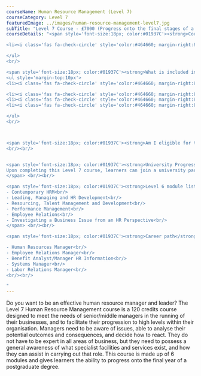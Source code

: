 ```yaml
---
courseName: Human Resource Management (Level 7)
courseCategory: Level 7
featuredImage: ../images/human-resource-management-level7.jpg
subTitle: "Level 7 Course - £7000 (Progress onto the final stages of a University MBA)"
courseDetails: "<span style='font-size:18px; color:#01937C'><strong>Course Fees</strong></span><br/><br/>The Level 7 Human Resource Management course is £7000.  Students can make payment using one of the following methods: <br/><ul style='margin-top:10px'>

<li><i class='fas fa-check-circle' style='color:#464660; margin-right:8px'></i>  Bank transfer</li>

</ul> 
<br/>

<span style='font-size:18px; color:#01937C'><strong>What is included in the cost of my course?</strong></span>
<ul style='margin-top:10px'>
<li><i class='fas fa-check-circle' style='color:#464660; margin-right:8px'></i>  All course material, including online modules and written assignments </li>

<li><i class='fas fa-check-circle' style='color:#464660; margin-right:8px'></i>  Dedicated student support</li>
<li><i class='fas fa-check-circle' style='color:#464660; margin-right:8px'></i>  Access to an online social learning forum</li>
<li><i class='fas fa-check-circle' style='color:#464660; margin-right:8px'></i>  Assignment marking and feedback</li>

</ul> 
<br/>



<span style='font-size:18px; color:#01937C'><strong>Am I eligible for this program?</strong></span><br/><br/> Learners will be expected to hold a Level 6 qualification or a first degree. In certain circumstances, managers with considerable experience but no formal qualifications may be considered.
<br/><br/>


<span style='font-size:18px; color:#01937C'><strong>University Progression</strong></span><br/><br/> <span>
Upon completing this Level 7 course, learners can join a university partner to complete a dissertation to then receive a full master’s degree. Learners can also step directly into employment in an associated profession.
</span> <br/><br/>

<span style='font-size:18px; color:#01937C'><strong>Level 6 module listing</strong></span><br/><br/> <span>
- Contemporary HRM<br/>
- Leading, Managing and HR Development<br/>
- Resourcing, Talent Management and Development<br/>
- Performance Management<br/>
- Employee Relations<br/>
- Investigating a Business Issue from an HR Perspective<br/>
</span> <br/><br/>

<span style='font-size:18px; color:#01937C'><strong>Career path</strong></span><br/><br/> Primary areas of employment include:<br/><br/>

- Human Resources Manager<br/>
- Employee Relations Manager<br/>
- Benefit Analyst/Manager HR Information<br/>
- Systems Manager<br/>
- Labor Relations Manager<br/>
<br/><br/>

"
---
```

Do you want to be an effective human resource manager and leader? The Level 7 Human Resource Management course is a 120 credits course designed to meet the needs of senior/middle managers in the running of their businesses, and to facilitate their progression to high levels within their organisation. Managers need to be aware of issues, able to analyse their potential outcomes and consequences, and decide how to react. They do not have to be expert in all areas of business, but they need to possess a general awareness of what specialist facilities and services exist, and how they can assist in carrying out that role. This course is made up of 6 modules and gives learners the ability to progress onto the final year of a postgraduate degree.